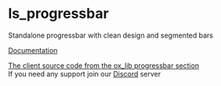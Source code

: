 # ls_progressbar
 Standalone progressbar with clean design and segmented bars

[Documentation](https://los-santos-project.gitbook.io/project-los-santos-scripts/)

[The client source code from the ox_lib progressbar section](https://github.com/overextended/ox_lib/blob/master/resource/interface/client/progress.lua) <br>
If you need any support join our [Discord](https://discord.gg/7JqawbtWSA) server
